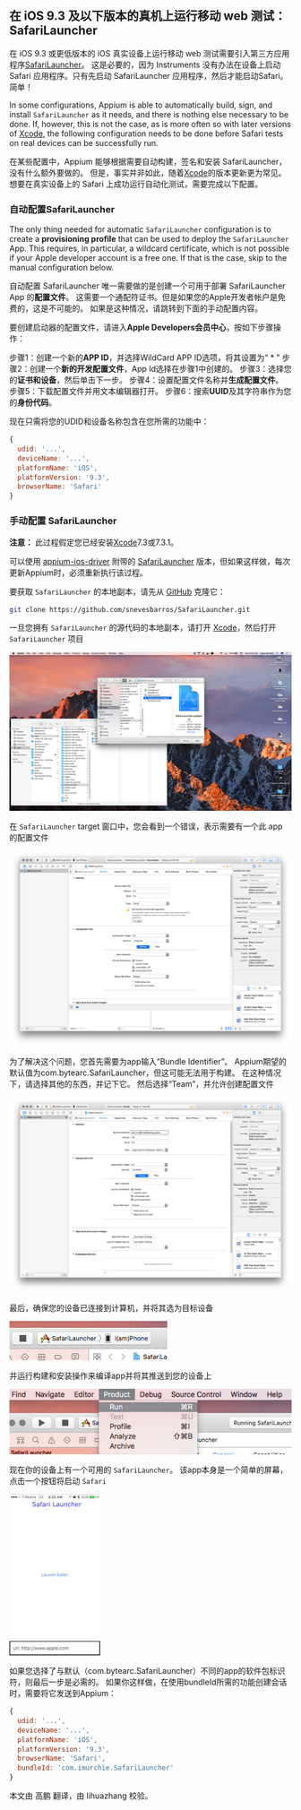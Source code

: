 ## 在 iOS 9.3 及以下版本的真机上运行移动 web 测试：SafariLauncher

在 iOS 9.3 或更低版本的 iOS 真实设备上运行移动 web 测试需要引入第三方应用程序[SafariLauncher](https://github.com/snevesbarros/SafariLauncher)。 这是必要的，因为 Instruments 没有办法在设备上启动Safari 应用程序。只有先启动 SafariLauncher 应用程序，然后才能启动Safari。简单！


In some configurations, Appium is able to automatically build, sign, and install
`SafariLauncher` as it needs, and there is nothing else necessary to be done. If,
however, this is not the case, as is more often so with later versions of
[Xcode](https://developer.apple.com/xcode/), the following configuration needs to
be done before Safari tests on real devices can be successfully run.

在某些配置中，Appium 能够根据需要自动构建，签名和安装 SafariLauncher，没有什么额外要做的。 但是，事实并非如此，随着[Xcode](https://developer.apple.com/xcode/)的版本更新更为常见。想要在真实设备上的 Safari 上成功运行自动化测试，需要完成以下配置。

### 自动配置SafariLauncher

The only thing needed for automatic `SafariLauncher` configuration is to create
a **provisioning profile** that can be used to deploy the `SafariLauncher` App.
This requires, in particular, a wildcard certificate, which is not possible if
your Apple developer account is a free one. If that is the case, skip to the
manual configuration below.

自动配置 SafariLauncher 唯一需要做的是创建一个可用于部署 SafariLauncher App 的**配置文件**。 这需要一个通配符证书。但是如果您的Apple开发者帐户是免费的，这是不可能的。 如果是这种情况，请跳转到下面的手动配置内容。

要创建启动器的配置文件，请进入**Apple Developers会员中心**，按如下步骤操作：

步骤1：创建一个新的**APP ID**，并选择WildCard APP ID选项，将其设置为“ * ”
步骤2：创建一个**新的开发配置文件**，App Id选择在步骤1中创建的。
步骤3：选择您的**证书和设备**，然后单击下一步。
步骤4：设置配置文件名称并**生成配置文件**。
步骤5：下载配置文件并用文本编辑器打开。
步骤6：搜索**UUID**及其字符串作为您的**身份代码**。

现在只需将您的UDID和设备名称包含在您所需的功能中：

```js
{
  udid: '...',
  deviceName: '...',
  platformName: 'iOS',
  platformVersion: '9.3',
  browserName: 'Safari'
}
```

### 手动配置 SafariLauncher

**注意：** 此过程假定您已经安装[Xcode](https://developer.apple.com/xcode/)7.3或7.3.1。

可以使用 [appium-ios-driver](https://github.com/appium/appium-ios-driver) 附带的 [SafariLauncher](https://github.com/snevesbarros/SafariLauncher) 版本，但如果这样做，每次更新Appium时，必须重新执行该过程。

要获取 `SafariLauncher` 的本地副本，请先从 [GitHub](https://github.com/) 克隆它：

```bash
git clone https://github.com/snevesbarros/SafariLauncher.git
```

一旦您拥有 `SafariLauncher` 的源代码的本地副本，请打开 [Xcode](https://developer.apple.com/xcode/)，然后打开 `SafariLauncher` 项目

![Opening SafariLauncher project](safari-launcher/opening.png)

在 `SafariLauncher` target 窗口中，您会看到一个错误，表示需要有一个此 app 的配置文件

![No provisioning profile error](safari-launcher/no-provisioning-profile.png)

为了解决这个问题，您首先需要为app输入“Bundle Identifier”。 Appium期望的默认值为com.bytearc.SafariLauncher，但这可能无法用于构建。 在这种情况下，请选择其他的东西，并记下它。 然后选择“Team”，并允许创建配置文件

![Fixing provisioning profile error](safari-launcher/changing-bundleid.png)

最后，确保您的设备已连接到计算机，并将其选为目标设备

![Choosing device](safari-launcher/choosing-target.png)

并运行构建和安装操作来编译app并将其推送到您的设备上

![Running SafariLauncher](safari-launcher/running.png)

现在你的设备上有一个可用的 `SafariLauncher`。 该app本身是一个简单的屏幕，点击一个按钮将启动 `Safari`

![SafariLauncher on device](safari-launcher/safarilauncher.png)

如果您选择了与默认（com.bytearc.SafariLauncher）不同的app的软件包标识符，则最后一步是必需的。 如果你这样做，在使用bundleId所需的功能创建会话时，需要将它发送到Appium：

```js
{
  udid: '...',
  deviceName: '...',
  platformName: 'iOS',
  platformVersion: '9.3',
  browserName: 'Safari',
  bundleId: 'com.imurchie.SafariLauncher'
}
```

本文由 高鹏 翻译，由 lihuazhang 校验。
